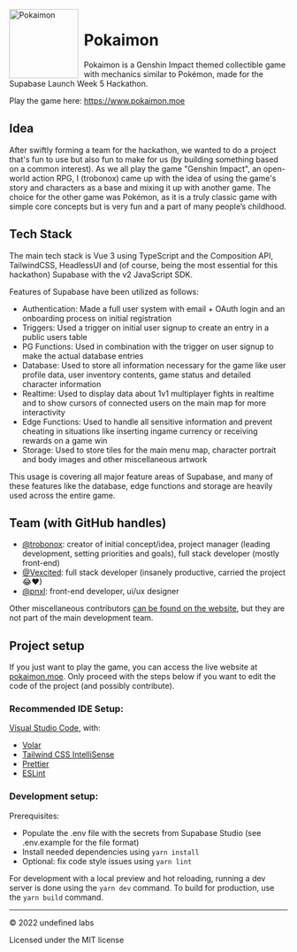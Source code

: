 <img height="125" align="left" style="float: left; margin: 0 10px 0 0;" alt="Pokaimon" src="https://cdn.discordapp.com/attachments/1007204906152767508/1007671728316633249/unknown.png">

# Pokaimon
Pokaimon is a Genshin Impact themed collectible game with mechanics similar to Pokémon, made for the Supabase Launch Week 5 Hackathon.

Play the game here: https://www.pokaimon.moe

## Idea
After swiftly forming a team for the hackathon, we wanted to do a project that's fun to use but also fun to make for us (by building something based on a common interest). As we all play the game "Genshin Impact", an open-world action RPG, I (trobonox) came up with the idea of using the game's story and characters as a base and mixing it up with another game. The choice for the other game was Pokémon, as it is a truly classic game with simple core concepts but is very fun and a part of many people’s childhood.

## Tech Stack
The main tech stack is Vue 3 using TypeScript and the Composition API, TailwindCSS, HeadlessUI and (of course, being the most essential for this hackathon) Supabase with the v2 JavaScript SDK.

Features of Supabase have been utilized as follows:
- Authentication: Made a full user system with email + OAuth login and an onboarding process on initial registration
- Triggers: Used a trigger on initial user signup to create an entry in a public users table
- PG Functions: Used in combination with the trigger on user signup to make the actual database entries
- Database: Used to store all information necessary for the game like user profile data, user inventory contents, game status and detailed character information
- Realtime: Used to display data about 1v1 multiplayer fights in realtime and to show cursors of connected users on the main map for more interactivity
- Edge Functions: Used to handle all sensitive information and prevent cheating in situations like inserting ingame currency or receiving rewards on a game win
- Storage: Used to store tiles for the main menu map, character portrait and body images and other miscellaneous artwork

This usage is covering all major feature areas of Supabase, and many of these features like the database, edge functions and storage are heavily used across the entire game.

## Team (with GitHub handles)
- [@trobonox](https://github.com/trobonox): creator of initial concept/idea, project manager (leading development, setting priorities and goals), full stack developer (mostly front-end)
- [@Vexcited](https://github.com/vexcited): full stack developer (insanely productive, carried the project 😂♥)
- [@pnxl](https://github.com/pnxl): front-end developer, ui/ux designer

Other miscellaneous contributors [can be found on the website](https://www.pokaimon.moe/docs/contributors), but they are not part of the main development team.

## Project setup
If you just want to play the game, you can access the live website at [pokaimon.moe](https://www.pokaimon.moe). 
Only proceed with the steps below if you want to edit the code of the project (and possibly contribute).

### Recommended IDE Setup:
[Visual Studio Code](https://code.visualstudio.com/), with:
- [Volar](https://marketplace.visualstudio.com/items?itemName=Vue.volar)
- [Tailwind CSS IntelliSense](https://marketplace.visualstudio.com/items?itemName=bradlc.vscode-tailwindcss)
- [Prettier](https://marketplace.visualstudio.com/items?itemName=esbenp.prettier-vscode)
- [ESLint](https://marketplace.visualstudio.com/items?itemName=dbaeumer.vscode-eslint)

### Development setup:
Prerequisites: 

- Populate the .env file with the secrets from Supabase Studio (see .env.example for the file format)
- Install needed dependencies using `yarn install`
- Optional: fix code style issues using `yarn lint`

For development with a local preview and hot reloading, running a dev server is done using the `yarn dev` command.
To build for production, use the `yarn build` command.

---
© 2022 undefined labs

Licensed under the MIT license

